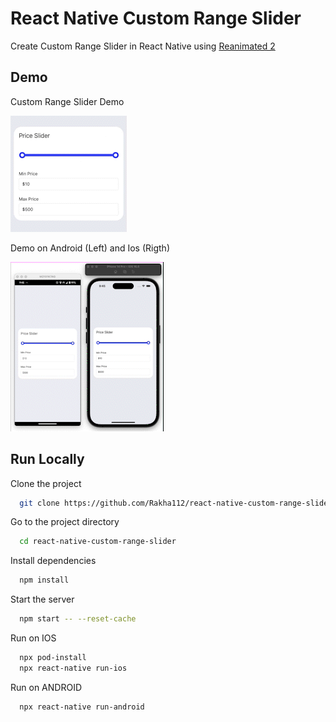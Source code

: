 # React Native Custom Range Slider

Create Custom Range Slider in React Native using [Reanimated 2](https://docs.swmansion.com/react-native-reanimated/)

## Demo

Custom Range Slider Demo

![Demo1](https://github.com/Rakha112/react-native-custom-range-slider/blob/main/Demo1.gif)

Demo on Android (Left) and Ios (Rigth)

![Demo2](https://github.com/Rakha112/react-native-custom-range-slider/blob/main/Demo2.gif)

## Run Locally

Clone the project

```bash
  git clone https://github.com/Rakha112/react-native-custom-range-slider.git
```

Go to the project directory

```bash
  cd react-native-custom-range-slider
```

Install dependencies

```bash
  npm install
```

Start the server

```bash
  npm start -- --reset-cache
```

Run on IOS

```bash
  npx pod-install
  npx react-native run-ios
```

Run on ANDROID

```bash
  npx react-native run-android
```
